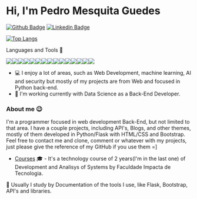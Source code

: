 
# Hi, I'm Pedro Mesquita Guedes



[![Github Badge](https://img.shields.io/badge/-Github-000?style=flat-square&logo=Github&logoColor=white&link=https://github.com/terrotar)](https://github.com/terrotar)
[![Linkedin Badge](https://img.shields.io/badge/-LinkedIn-blue?style=flat-square&logo=Linkedin&logoColor=white&link=https://www.linkedin.com/in/pedrog48611b13b/)](https://www.linkedin.com/in/pedrog48611b13b/)

<!--
**terrotar/terrotar** is a ✨ _special_ ✨ repository because its `README.md` (this file) appears on your GitHub profile.

Here are some ideas to get you started:

- 🔭 I’m currently working on ...
- 🌱 I’m currently learning ...
- 👯 I’m looking to collaborate on ...
- 🤔 I’m looking for help with ...
- 💬 Ask me about ...
- 📫 How to reach me: ...
- 😄 Pronouns: ...
- ⚡ Fun fact: ...
-->



<!-- ![Anurag's GitHub stats](https://github-readme-stats.vercel.app/api?username=terrotar&theme=radical&show_icons=true) -->

[![Top Langs](https://github-readme-stats.vercel.app/api/top-langs/?username=terrotar&layout=donut)](https://github.com/anuraghazra/github-readme-stats)


Languages and Tools :nut_and_bolt:

<img src="https://img.shields.io/badge/Python-3776AB?style=for-the-badge&logo=python&logoColor=white"><img src="https://img.shields.io/badge/HTML5-E34F26?style=for-the-badge&logo=html5&logoColor=white"><img src="https://img.shields.io/badge/CSS3-1572B6?style=for-the-badge&logo=css3&logoColor=white"><img src="https://img.shields.io/badge/json-5E5C5C?style=for-the-badge&logo=json&logoColor=white"><img src="https://img.shields.io/badge/SQLite-07405E?style=for-the-badge&logo=sqlite&logoColor=white"><img src="https://img.shields.io/badge/Bootstrap-563D7C?style=for-the-badge&logo=bootstrap&logoColor=white"><img src="https://img.shields.io/badge/Flask-000000?style=for-the-badge&logo=flask&logoColor=white"><img src="https://img.shields.io/badge/fastapi-109989?style=for-the-badge&logo=FASTAPI&logoColor=white"><img src="https://img.shields.io/badge/Git-F05032?style=for-the-badge&logo=git&logoColor=white"><img src="https://img.shields.io/badge/Firefox_Browser-FF7139?style=for-the-badge&logo=Firefox-Browser&logoColor=white"><img src="https://img.shields.io/badge/Linux-FCC624?style=for-the-badge&logo=linux&logoColor=black"><img src="https://img.shields.io/badge/Linux_Mint-87CF3E?style=for-the-badge&logo=linux-mint&logoColor=white"><img src="https://img.shields.io/badge/Visual_Studio_Code-0078D4?style=for-the-badge&logo=visual%20studio%20code&logoColor=white"><img src="https://img.shields.io/badge/LibreOffice-18A303?style=for-the-badge&logo=LibreOffice&logoColor=white"><img src="https://img.shields.io/badge/Figma-F24E1E?style=for-the-badge&logo=figma&logoColor=white">



- :computer: I enjoy a lot of areas, such as Web Development, machine learning, AI and security but mostly of my projects are from Web and focused in Python back-end.
- :office: I'm working currently with Data Science as a Back-End Developer.



### About me :wink:

I'm a programmer focused in web development Back-End, but not limited to that area. I have a couple projects, including API's, Blogs, and other themes, mostly of them developed in Python/Flask with HTML/CSS and Bootstrap. Feel free to contact me and clone, comment or whatever with my projects, just please give the reference of my GitHub if you use them =]



- [Courses](https://www.impacta.edu.br/graduacoes/analise-e-desenvolvimento-de-sistemas) :mortar_board: - It's a technology course of 2 years(I'm in the last one) of Development and Analisys of Systems by Faculdade Impacta de Tecnologia.

:blue_book: Usually I study by Documentation of the tools I use, like Flask, Bootstrap, API's and libraries.
